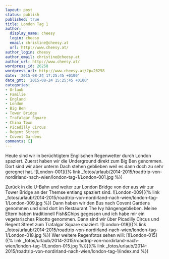 ```yaml
---
layout: post
status: publish
published: true
title: London Tag 1
author:
  display_name: cheesy
  login: cheesy
  email: christine@cheesy.at
  url: http://www.cheesy.at/
author_login: cheesy
author_email: christine@cheesy.at
author_url: http://www.cheesy.at/
wordpress_id: 26258
wordpress_url: http://www.cheesy.at/?p=26258
date: '2015-08-24 17:25:45 +0100'
date_gmt: '2015-08-24 15:25:45 +0100'
categories:
- Urlaub
- Familie
- England
- London
- Big Ben
- Tower Bridge
- Trafalgar Square
- China Town
- Picadilly Circus
- Regent Street
- Covent Gardens
comments: []
---
```

Heute sind wir in berüchtigtem Englischen Regenwetter durch London spaziert. Zuerst haben wir die Underground direkt zum Big Ben genommen. Dort sind wir aber unterm Dach stehen geblieben weil es dann doch zu sehr geregnet hat.
![London-001]({% link _fotos/urlaub/2014-2015/roadtrip-von-nordirland-nach-wien/london-tag-1/London-001.jpg %})
<!--more-->
Zurück in die U-Bahn und weiter zur London Bridge von der aus wir zur Tower Bridge an der Themse entlang spaziert sind.
![London-009]({% link _fotos/urlaub/2014-2015/roadtrip-von-nordirland-nach-wien/london-tag-1/London-009.jpg %})
Dann haben wir den Bus nach Covent Gardens genommen und sind dort im Restaurant The Ivy hängengeblieben. Meine Eltern haben traditionell Fish&Chips gegessen und ich habe mir ein vegetarisches Risotto genommen.
Dann sind wir über Picadilly Circus und Regent Street zum Trafalgar Square spaziert.
![London-018]({% link _fotos/urlaub/2014-2015/roadtrip-von-nordirland-nach-wien/london-tag-1/London-018.jpg %})
Wer weitere Regenfotos sehen will:
[![London-015]({% link _fotos/urlaub/2014-2015/roadtrip-von-nordirland-nach-wien/london-tag-1/London-015.jpg %})]({% link _fotos/urlaub/2014-2015/roadtrip-von-nordirland-nach-wien/london-tag-1/index.md %})
